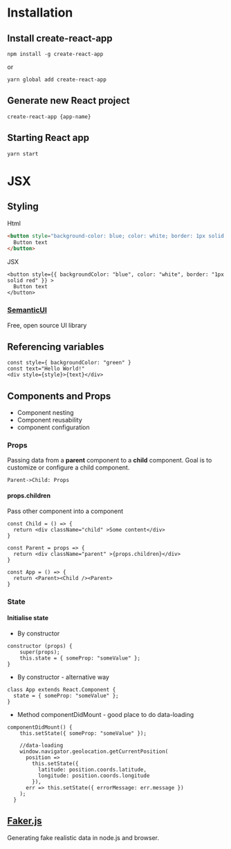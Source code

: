 # Installation

## Install create-react-app

```
npm install -g create-react-app
```

or

```
yarn global add create-react-app
```

## Generate new React project

```
create-react-app {app-name}
```

## Starting React app

```
yarn start
```

# JSX

## Styling

Html

```html
<button style="background-color: blue; color: white; border: 1px solid red;">
  Button text
</button>
```

JSX

```JSX
<button style={{ backgroundColor: "blue", color: "white", border: "1px solid red" }} >
  Button text
</button>
```

### [SemanticUI](https://semantic-ui.com/)

Free, open source UI library

## Referencing variables

```JSX
const style={ backgroundColor: "green" }
const text="Hello World!"
<div style={style}>{text}</div>
```

## Components and Props

- Component nesting
- Component reusability
- component configuration

### Props

Passing data from a **parent** component to a **child** component. Goal is to customize or configure a child component.

```sequence
Parent->Child: Props
```

#### props.children

Pass other component into a component

```JSX
const Child = () => {
  return <div className="child" >Some content</div>
}

const Parent = props => {
  return <div className="parent" >{props.children}</div>
}

const App = () => {
  return <Parent><Child /><Parent>
}
```

### State

#### Initialise state

- By constructor

```JSX
constructor (props) {
    super(props);
    this.state = { someProp: "someValue" };
}
```

- By constructor - alternative way

```JSX
class App extends React.Component {
  state = { someProp: "someValue" };
}
```

- Method componentDidMount - good place to do data-loading

```JSX
componentDidMount() {
    this.setState({ someProp: "someValue" });

    //data-loading
    window.navigator.geolocation.getCurrentPosition(
      position =>
        this.setState({
          latitude: position.coords.latitude,
          longitude: position.coords.longitude
        }),
      err => this.setState({ errorMessage: err.message })
    );
  }
```

## [Faker.js](https://github.com/marak/Faker.js/)

Generating fake realistic data in node.js and browser.

